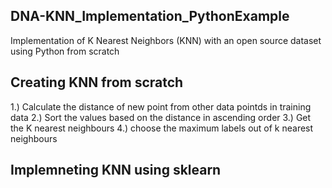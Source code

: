 ## DNA-KNN_Implementation_PythonExample
Implementation of K Nearest Neighbors (KNN) with an open source dataset using Python from scratch

## Creating KNN from scratch
1.) Calculate the distance of new point from other data pointds in training data
2.) Sort the values based on the distance in ascending order
3.) Get the K nearest neighbours
4.) choose the maximum labels out of k nearest neighbours

## Implemneting KNN using sklearn